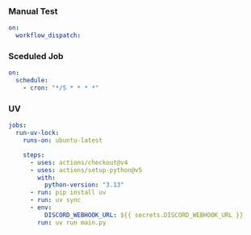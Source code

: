 ### Manual Test

```yml
on:
  workflow_dispatch:
```

### Sceduled Job

```yml
on:
  schedule:
    - cron: "*/5 * * * *"
```

### UV

```yml
jobs:
  run-uv-lock:
    runs-on: ubuntu-latest

    steps:
      - uses: actions/checkout@v4
      - uses: actions/setup-python@v5
        with:
          python-version: "3.13"
      - run: pip install uv
      - run: uv sync
      - env:
          DISCORD_WEBHOOK_URL: ${{ secrets.DISCORD_WEBHOOK_URL }}
        run: uv run main.py
```
